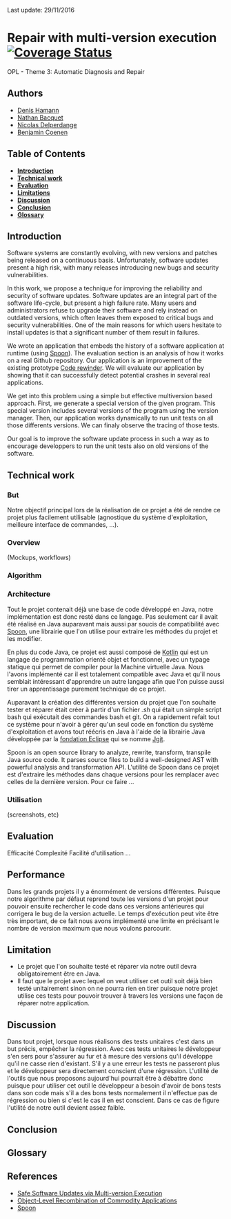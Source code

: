 Last update: 29/11/2016
# Repair with multi-version execution [![Coverage Status](https://coveralls.io/repos/github/Oupsla/OPL-RepairMultiVersion/badge.svg?branch=master)](https://coveralls.io/github/Oupsla/OPL-RepairMultiVersion?branch=master)
OPL - Theme 3: Automatic Diagnosis and Repair
## Authors
- [Denis Hamann](https://github.com/denishamann)
- [Nathan Bacquet](https://github.com/Apolloch)
- [Nicolas Delperdange](https://github.com/Oupsla)
- [Benjamin Coenen](https://github.com/bnjjj)

## Table of Contents
- **[Introduction](#introduction)**   
- **[Technical work](#technical-work)**   
- **[Evaluation](#evaluation)**
- **[Limitations](#limitation)**  
- **[Discussion](#discussion)**
- **[Conclusion](#conclusion)**
- **[Glossary](#glossary)**

## Introduction

Software systems are constantly evolving, with new versions and patches being released on a continuous basis. Unfortunately, software updates present a high risk, with many releases introducing new bugs and security vulnerabilities.

In this work, we propose a technique for improving the reliability and security of software updates. Software updates are an integral part of the software life-cycle, but present a high failure rate. Many users and administrators refuse to upgrade their software and rely instead on outdated versions, which often leaves them exposed to critical bugs and security vulnerabilities. One of the main reasons for which users hesitate to install updates is that a significant number of them result in failures. 

We wrote an application that embeds the history of a software application at runtime (using [Spoon](https://github.com/INRIA/spoon)). The evaluation section is an analysis of how it works on a real Github repository.
Our application is an improvement of the existing prototype [Code rewinder](https://github.com/dufaux/IDL-1). We will evaluate our application by showing that it can successfully detect potential crashes in several real applications.

We get into this problem using a simple but effective multiversion based approach. First, we generate a special version of the given program. This special version includes several versions of the program using the version manager. Then, our application works dynamically to run unit tests on all those differents versions. We can finaly observe the tracing of those tests.

Our goal is to improve the software update process in such a way as to encourage developpers to run the unit tests also on old versions of the software.

## Technical work
### But
Notre objectif principal lors de la réalisation de ce projet a été de rendre ce projet plus facilement utilisable (agnostique du système d'exploitation, meilleure interface de commandes, ...). 

### Overview
(Mockups, workflows)

### Algorithm

### Architecture
Tout le projet contenait déjà une base de code développé en Java, notre implémentation est donc resté dans ce langage. Pas seulement car il avait été réalisé en Java auparavant mais aussi par soucis de compatibilité avec [Spoon](http://spoon.gforge.inria.fr/ "spoon"), une librairie que l'on utilise pour extraire les méthodes du projet et les modifier.

En plus du code Java, ce projet est aussi composé de [Kotlin](https://kotlinlang.org/) qui est un langage de programmation orienté objet et fonctionnel, avec un typage statique qui permet de compiler pour la Machine virtuelle Java. Nous l'avons implémenté car il est totalement compatible avec Java et qu'il nous semblait intéressant d'apprendre un autre langage afin que l'on puisse aussi tirer un apprentissage purement technique de ce projet.

Auparavant la création des différentes version du projet que l'on souhaite tester et réparer était créer à partir d'un fichier *.sh* qui était un simple script bash qui exécutait des commandes bash et git. On a rapidement refait tout ce système pour n'avoir à gérer qu'un seul code en fonction du système d'exploitation et avons tout réécris en Java à l'aide de la librairie Java développée par la [fondation Eclipse](https://eclipse.org "Eclipse") qui se nomme [Jgit](https://eclipse.org/jgit "Jgit").

Spoon is an open source library to analyze, rewrite, transform, transpile Java source code. It parses source files to build a well-designed AST with powerful analysis and transformation API. L'utilité de Spoon dans ce projet est d'extraire les méthodes dans chaque versions pour les remplacer avec celles de la dernière version. Pour ce faire ...

### Utilisation
(screenshots, etc)

## Evaluation
Efficacité
Complexité
Facilité d'utilisation
...

## Performance
Dans les grands projets il y a énormément de versions différentes. Puisque notre algorithme par défaut reprend toute les versions d'un projet pour pouvoir ensuite rechercher le code dans ces versions antérieures qui corrigera le bug de la version actuelle. Le temps d'exécution peut vite être très important, de ce fait nous avons implémenté une limite en précisant le nombre de version maximum que nous voulons parcourir.


## Limitation

 - Le projet que l'on souhaite testé et réparer via notre outil devra obligatoirement être en Java.
 - Il faut que le projet avec lequel on veut utiliser cet outil soit déjà bien testé unitairement sinon on ne pourra rien en tirer puisque notre projet utilise ces tests pour pouvoir trouver à travers les versions une façon de réparer notre application.

## Discussion
Dans tout projet, lorsque nous réalisons des tests unitaires c'est dans un but précis, empêcher la régression. Avec ces tests unitaires le développeur s'en sers pour s'assurer au fur et à mesure des versions qu'il développe qu'il ne casse rien d'existant. S'il y a une erreur les tests ne passeront plus et le développeur sera directement conscient d'une régression. L'utilité de l'outils que nous proposons aujourd'hui pourrait être à débattre donc puisque pour utiliser cet outil le développeur a besoin d'avoir de bons tests dans son code mais s'il a des bons tests normalement il n'effectue pas de régression ou bien si c'est le cas il en est conscient. Dans ce cas de figure l'utilité de notre outil devient assez faible.

## Conclusion
## Glossary
## References

 - [Safe Software Updates via Multi-version Execution](http://srg.doc.ic.ac.uk/files/papers/mx-icse-13.pdf)
 - [Object-Level Recombination of Commodity Applications](http://people.scs.carleton.ca/~soma/pubs/bfoster-gecco-2010.pdf)
 - [Spoon](http://spoon.gforge.inria.fr/)

